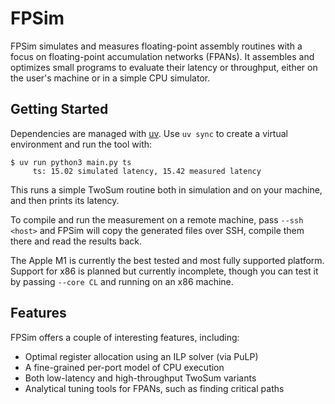 # FPSim

FPSim simulates and measures floating-point assembly routines with a
focus on floating-point accumulation networks (FPANs). It assembles
and optimizes small programs to evaluate their latency or throughput,
either on the user's machine or in a simple CPU simulator.

## Getting Started

Dependencies are managed with [uv](https://github.com/astral-sh/uv).
Use `uv sync` to create a virtual environment and run the tool with:

```
$ uv run python3 main.py ts
     ts: 15.02 simulated latency, 15.42 measured latency
```

This runs a simple TwoSum routine both in simulation and on your
machine, and then prints its latency.

To compile and run the measurement on a remote machine, pass
`--ssh <host>` and FPSim will copy the generated files over SSH,
compile them there and read the results back.

The Apple M1 is currently the best tested and most fully supported
platform. Support for x86 is planned but currently incomplete, though
you can test it by passing `--core CL` and running on an x86 machine.

## Features

FPSim offers a couple of interesting features, including:

- Optimal register allocation using an ILP solver (via PuLP)
- A fine-grained per-port model of CPU execution
- Both low-latency and high-throughput TwoSum variants
- Analytical tuning tools for FPANs, such as finding critical paths
